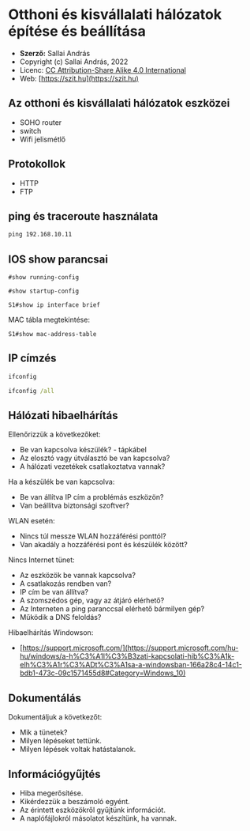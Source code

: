 # Otthoni és kisvállalati hálózatok építése és beállítása

* **Szerző:** Sallai András
* Copyright (c) Sallai András, 2022
* Licenc: [CC Attribution-Share Alike 4.0 International](https://creativecommons.org/licenses/by-sa/4.0/)
* Web: [https://szit.hu](https://szit.hu)

## Az otthoni és kisvállalati hálózatok eszközei

* SOHO router
* switch
* Wifi jelismétlő

## Protokollok

* HTTP
* FTP

## ping és traceroute használata

```cmd
ping 192.168.10.11
```

## IOS show parancsai

```cisco
#show running-config
```

```cisco
#show startup-config
```

```cisco
S1#show ip interface brief
```

MAC tábla megtekintése:

```cisco
S1#show mac-address-table 
```

## IP címzés

```cmd
ifconfig
```

```cmd
ifconfig /all
```

## Hálózati hibaelhárítás

Ellenőrizzük a következőket:

* Be van kapcsolva készülék? - tápkábel
* Az elosztó vagy útválasztó be van kapcsolva?
* A hálózati vezetékek csatlakoztatva vannak?

Ha a készülék be van kapcsolva:

* Be van állítva IP cím a problémás eszközön?
* Van beállítva biztonsági szoftver?

WLAN esetén:

* Nincs túl messze WLAN hozzáférési ponttól?
* Van akadály a hozzáférési pont és készülék között?

Nincs Internet tünet:

* Az eszközök be vannak kapcsolva?
* A csatlakozás rendben van?
* IP cím be van állítva?
* A szomszédos gép, vagy az átjáró elérhető?
* Az Interneten a ping paranccsal elérhető bármilyen gép?
* Működik a DNS feloldás?

Hibaelhárítás Windowson:

* [https://support.microsoft.com/](https://support.microsoft.com/hu-hu/windows/a-h%C3%A1l%C3%B3zati-kapcsolati-hib%C3%A1k-elh%C3%A1r%C3%ADt%C3%A1sa-a-windowsban-166a28c4-14c1-bdb1-473c-09c1571455d8#Category=Windows_10)

## Dokumentálás

Dokumentáljuk a következőt:

* Mik a tünetek?
* Milyen lépéseket tettünk.
* Milyen lépések voltak hatástalanok.

## Információgyűjtés

* Hiba megerősítése.
* Kikérdezzük a beszámoló egyént.
* Az érintett eszközökről gyűjtünk információt.
* A naplófájlokról másolatot készítünk, ha vannak.
